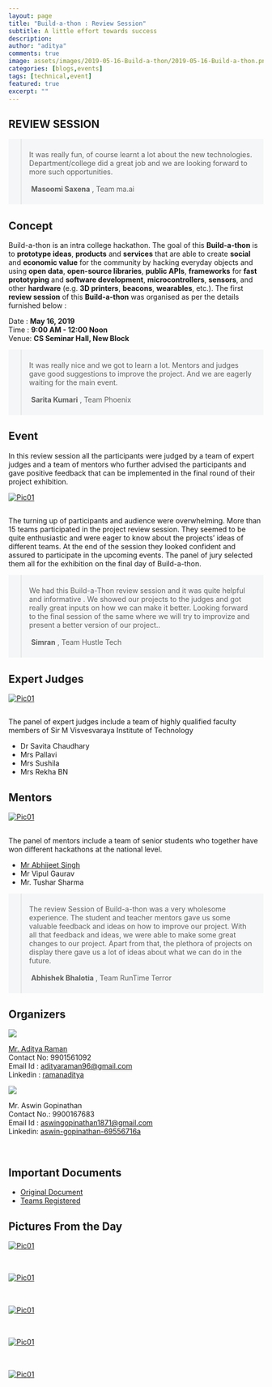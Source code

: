 ```yaml
---
layout: page
title: "Build-a-thon : Review Session"
subtitle: A little effort towards success
description: 
author: "aditya"
comments: true
image: assets/images/2019-05-16-Build-a-thon/2019-05-16-Build-a-thon.png
categories: [blogs,events]
tags: [technical,event]
featured: true
excerpt: ""
---
```


## REVIEW SESSION

<div style="background-color:#f5f6f7;position:relative;">
<blockquote style="padding: 5px 20px 5px 15px;"><span class="icon fa-quote-left" style="font-size:2.4em;color:#7f888f;"></span><br>
<span class="begin">It</span> was really fun, of course learnt a lot about the new technologies. Department/college did a great job and we are looking forward to more such opportunities. &nbsp;
<br><br>
<span class="icon fa-minus"></span>&nbsp;<span style="font-weight: bold;">Masoomi Saxena</span> , Team ma.ai<br>
<span class="icon fa-quote-right" style="position: absolute;font-size:2.4em;right:15px;bottom:0;color:#7f888f;"></span>
<br>
</blockquote>
</div>

## Concept

<span class="begin">B</span>uild-a-thon is an intra college hackathon. The goal of this **Build-a-thon** is to **prototype ideas**, **products** and **services** that are able to create **social** and **economic value** for the community by hacking everyday objects and using **open data**, **open-source libraries**, **public APIs**, **frameworks** for **fast prototyping** and **software development**, **microcontrollers**, **sensors**, and other **hardware** (e.g. **3D printers**, **beacons**, **wearables**, etc.).
The first **review session** of this **Build-a-thon** was organised as per the details furnished below : 

Date : **May 16, 2019**<br>
Time : **9:00 AM - 12:00 Noon**<br>
Venue: **CS Seminar Hall, New Block**
 
<div style="background-color:#f5f6f7;position:relative;">
<blockquote style="padding: 5px 20px 5px 15px;"><span class="icon fa-quote-left" style="font-size:2.4em;color:#7f888f;"></span><br>
<span class="begin">It</span> was really nice and we got to learn a lot. Mentors and judges gave good suggestions to improve the project. And we are eagerly waiting for the main event. &nbsp;
<br><br>
<span class="icon fa-minus"></span>&nbsp;<span style="font-weight: bold;">Sarita Kumari</span> , Team Phoenix<br>
<span class="icon fa-quote-right" style="position: absolute;font-size:2.4em;right:15px;bottom:0;color:#7f888f;"></span>
<br>
</blockquote>
</div>

## Event

<p><span class="begin">I</span>n this review session all the participants were judged by a team of expert judges and a team of mentors who further advised the participants and gave positive feedback that can be implemented in the final round of their project exhibition.</p>

<div class="12u 12u$(small)">
<article class="thumb" style="height:auto;width:auto;margin:">
	<a href="/assets/images/2019-05-16-Build-a-thon/IMG_20190516_101641465_HDR.jpg" class="image main"><img src="/assets/images/2019-05-16-Build-a-thon/IMG_20190516_101641465_HDR.jpg" alt="Pic01" /></a>
	<h2></h2>
	<p></p>
</article>
</div>

<p>The turning up of participants and audience were overwhelming. More than 15 teams participated in the project review session. They seemed to be quite enthusiastic and were eager to know about the projects’ ideas of different teams. At the end of the session they looked confident and assured to participate in the upcoming events. 
The panel of jury selected them all for the exhibition on the final day of Build-a-thon.</p>

<div style="background-color:#f5f6f7;position:relative;">
<blockquote style="padding: 5px 20px 5px 15px;"><span class="icon fa-quote-left" style="font-size:2.4em;color:#7f888f;"></span><br>
<span class="begin">We</span> had this Build-a-Thon review session and it was quite helpful and informative . We showed our projects to the judges and got really great inputs on how we can make it better. Looking forward to the final session of the same where we will try to improvize and present a better version of our project.. &nbsp;
<br><br>
<span class="icon fa-minus"></span>&nbsp;<span style="font-weight: bold;">Simran</span> , Team Hustle Tech<br>
<span class="icon fa-quote-right" style="position: absolute;font-size:2.4em;right:15px;bottom:0;color:#7f888f;"></span>
<br>
</blockquote>
</div>

## Expert Judges

<div class="12u 12u$(small)">
<article class="thumb" style="height:auto;width:auto;margin:">
	<a href="/assets/images/2019-05-16-Build-a-thon/WhatsApp Image 2019-05-17 at 11.50.37 AM.jpeg" class="image main"><img src="/assets/images/2019-05-16-Build-a-thon/WhatsApp Image 2019-05-17 at 11.50.37 AM.jpeg" alt="Pic01" /></a>
	<h2></h2>
	<p></p>
</article>
</div>

The panel of expert judges include a team of highly qualified faculty members of Sir M Visvesvaraya Institute of Technology

- Dr Savita Chaudhary <br>
- Mrs Pallavi<br>
- Mrs Sushila<br>
- Mrs Rekha BN

## Mentors

<div class="12u 12u$(small)">
<article class="thumb" style="height:auto;width:auto;margin:">
	<a href="/assets/images/2019-05-16-Build-a-thon/IMG_20190516_110437845_HDR.jpg" class="image main"><img src="/assets/images/2019-05-16-Build-a-thon/IMG_20190516_110437845_HDR.jpg" alt="Pic01" /></a>
	<h2></h2>
	<p></p>
</article>
</div>

The panel of mentors include a team of senior students who together have won different hackathons at the national level.

- [Mr Abhijeet Singh](https://www.absingh.com)
- Mr Vipul Gaurav
- Mr. Tushar Sharma

<div style="background-color:#f5f6f7;position:relative;">
<blockquote style="padding: 5px 20px 5px 15px;"><span class="icon fa-quote-left" style="font-size:2.4em;color:#7f888f;"></span><br>
<span class="begin">T</span>he review Session of  Build-a-thon was a very wholesome experience. The student and teacher mentors gave us some valuable feedback and ideas on how to improve our project. With all that feedback and ideas, we were able to make some great changes to our project. Apart from that, the plethora of projects on display there gave us a lot of ideas about what we can do in the future. &nbsp;
<br><br>
<span class="icon fa-minus"></span>&nbsp;<span style="font-weight: bold;">Abhishek Bhalotia</span> , Team RunTime Terror<br>
<span class="icon fa-quote-right" style="position: absolute;font-size:2.4em;right:15px;bottom:0;color:#7f888f;"></span>
<br>
</blockquote>
</div>

## Organizers

<div class="box alt">
	<div class="row 50% uniform">
<article>
<span class="image left"><img src="{{ '/assets/images/aditya_r.jpeg' | absolute_url }}" /></span>

<a href="https://ramanaditya.github.io/">Mr. Aditya Raman</a><br>
Contact No: 9901561092<br>
Email Id : adityaraman96@gmail.com<br>
Linkedin : <a href="https://www.linkedin.com/in/ramanaditya/">ramanaditya</a><br>
</article>
<article>
<span class="image left"><img src="https://media.licdn.com/dms/image/C5103AQHJ9f8xxsKwcA/profile-displayphoto-shrink_800_800/0?e=1567641600&v=beta&t=ZIuWgB_VyVF0fBty2zq2OA32cgVcja8o3ERfomVGJb4" /></span>

<a>Mr. Aswin Gopinathan</a><br>
Contact No.: 9900167683<br>
Email Id :  aswingopinathan1871@gmail.com <br>
Linkedin: <a href="https://www.linkedin.com/in/aswin-gopinathan-69556716a">aswin-gopinathan-69556716a</a>
</article>
</div>
</div><br>

## Important Documents
- [Original Document](http://ramanaditya.github.io/blogs/events/Build-a-thon)
- [Teams Registered](https://docs.google.com/spreadsheets/d/1iKFGWpkVjJmRlkBlmT0P3Lk6Z1IwL0tQbWyPrgXDT20/edit?usp=sharing)

## Pictures From the Day
<div class="row">
<div class="6u 12u$(small)">
<article class="thumb" style="height:auto;width:auto;margin:">
	<a href="/assets/images/2019-05-16-Build-a-thon/IMG_20190516_104158206_HDR.jpg" class="image main"><img src="/assets/images/2019-05-16-Build-a-thon/IMG_20190516_104158206_HDR.jpg" alt="Pic01" /></a>
	<h2></h2>
	<p></p>
</article>
</div><div class="show-mobile"><br></div>
<div class="6u 12u$(small)">
<article class="thumb" style="height:auto;width:auto;margin:">
	<a href="/assets/images/2019-05-16-Build-a-thon/IMG_20190516_113703829.jpg" class="image main"><img src="/assets/images/2019-05-16-Build-a-thon/IMG_20190516_113703829.jpg" alt="Pic01" /></a>
	<h2></h2>
	<p></p>
</article>
</div><div class="show-mobile"><br></div>
<div class="6u 12u$(small)">
<article class="thumb" style="height:auto;width:auto;margin:">
	<a href="/assets/images/2019-05-16-Build-a-thon/IMG_20190516_113730567_HDR.jpg" class="image main"><img src="/assets/images/2019-05-16-Build-a-thon/IMG_20190516_113730567_HDR.jpg" alt="Pic01" /></a>
	<h2></h2>
	<p></p>
</article>
</div><div class="show-mobile"><br></div>
<div class="6u 12u$(small)">
<article class="thumb" style="height:auto;width:auto;margin:">
	<a href="/assets/images/2019-05-16-Build-a-thon/IMG_20190516_115727498_HDR.jpg" class="image main"><img src="/assets/images/2019-05-16-Build-a-thon/IMG_20190516_115727498_HDR.jpg" alt="Pic01" /></a>
	<h2></h2>
	<p></p>
</article>
</div><div class="show-mobile"><br></div>
<div class="12u 12u$(small)">
<article class="thumb" style="height:auto;width:auto;margin:">
	<a href="/assets/images/2019-05-16-Build-a-thon/WhatsApp Image 2019-05-16 at 12.42.31 PM.jpeg" class="image main"><img src="/assets/images/2019-05-16-Build-a-thon/WhatsApp Image 2019-05-16 at 12.42.31 PM.jpeg" alt="Pic01" /></a>
	<h2></h2>
	<p></p>
</article>
</div>
</div>